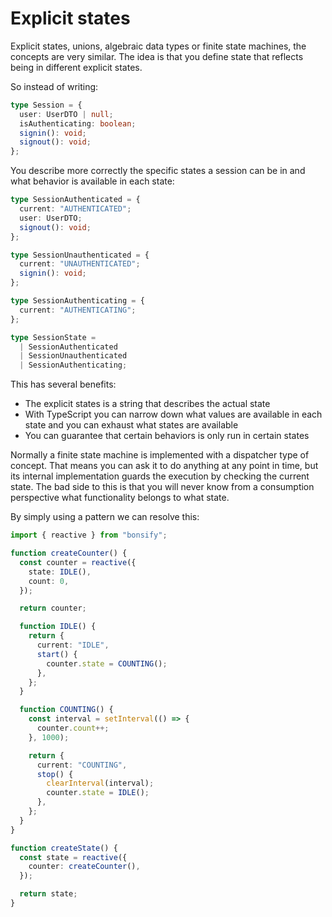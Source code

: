 # Explicit states

Explicit states, unions, algebraic data types or finite state machines, the concepts are very similar. The idea is that you define state that reflects being in different explicit states.

So instead of writing:

```ts
type Session = {
  user: UserDTO | null;
  isAuthenticating: boolean;
  signin(): void;
  signout(): void;
};
```

You describe more correctly the specific states a session can be in and what behavior is available in each state:

```ts
type SessionAuthenticated = {
  current: "AUTHENTICATED";
  user: UserDTO;
  signout(): void;
};

type SessionUnauthenticated = {
  current: "UNAUTHENTICATED";
  signin(): void;
};

type SessionAuthenticating = {
  current: "AUTHENTICATING";
};

type SessionState =
  | SessionAuthenticated
  | SessionUnauthenticated
  | SessionAuthenticating;
```

This has several benefits:

- The explicit states is a string that describes the actual state
- With TypeScript you can narrow down what values are available in each state and you can exhaust what states are available
- You can guarantee that certain behaviors is only run in certain states

Normally a finite state machine is implemented with a dispatcher type of concept. That means you can ask it to do anything at any point in time, but its internal implementation guards the execution by checking the current state. The bad side to this is that you will never know from a consumption perspective what functionality belongs to what state.

By simply using a pattern we can resolve this:

```ts
import { reactive } from "bonsify";

function createCounter() {
  const counter = reactive({
    state: IDLE(),
    count: 0,
  });

  return counter;

  function IDLE() {
    return {
      current: "IDLE",
      start() {
        counter.state = COUNTING();
      },
    };
  }

  function COUNTING() {
    const interval = setInterval(() => {
      counter.count++;
    }, 1000);

    return {
      current: "COUNTING",
      stop() {
        clearInterval(interval);
        counter.state = IDLE();
      },
    };
  }
}

function createState() {
  const state = reactive({
    counter: createCounter(),
  });

  return state;
}
```
